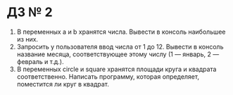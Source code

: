 # ДЗ № 2

1. В переменных a и b хранятся числа. Вывести в консоль наибольшее из них.
2. Запросить у пользователя ввод числа от 1 до 12. Вывести в консоль название месяца, соответствующее этому числу (1 — январь, 2 — февраль и т.д.).
3. В переменных circle и square хранятся площади круга и квадрата соответственно. Написать программу, которая определяет, поместится ли круг в квадрат.